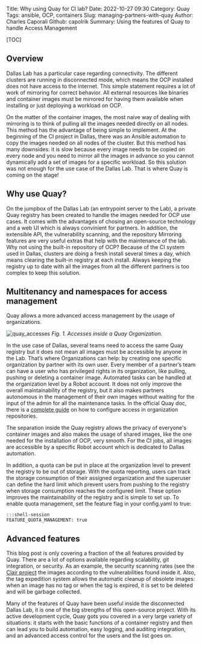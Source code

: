 Title: Why using Quay for CI lab?
Date: 2022-10-27 09:30
Category: Quay
Tags: ansible, OCP, containers
Slug: managing-partners-with-quay
Author: Charles Caporali
Github: capolrik
Summary: Using the features of Quay to handle Access Management

[TOC]

## Overview

Dallas Lab has a particular case regarding connectivity. The different clusters are running in disconnected mode, which means the OCP installed does not have access to the internet. This simple statement requires a lot of work of mirroring for correct behavior. All external resources like binaries and container images must be mirrored for having them available when installing or just deploying a workload on OCP.

On the matter of the container images, the most naive way of dealing with mirroring is to think of pulling all the images needed directly on all nodes. This method has the advantage of being simple to implement. At the beginning of the CI project in Dallas, there was an Ansible automation to copy the images needed on all nodes of the cluster. But this method has many downsides: it is slow because every image needs to be copied on every node and you need to mirror all the images in advance so you cannot dynamically add a set of images for a specific workload. So this solution was not enough for the use case of the Dallas Lab. That is where Quay is coming on the stage!

## Why use Quay?

On the jumpbox of the Dallas Lab (an entrypoint server to the Lab), a private Quay registry has been created to handle the images needed for OCP use cases. It comes with the advantages of chosing an open-source technology and a web UI which is always convinient for partners. In addition, the extensible API, the vulnerability scanning, and the repository Mirroring features are very useful extras that help with the maintenance of the lab.
Why not using the built-in repository of OCP? Because of the CI system used in Dallas, clusters are doing a fresh install several times a day, which means clearing the built-in registry at each install. Always keeping the registry up to date with all the images from all the different partners is too complex to keep this solution.

## Multitenancy and namespaces for access management

Quay allows a more advanced access management by the usage of organizations.

![quay_accesses]({static}/images/2022-10-27-managing-partners-with-quay/quay_accesses.png)
_Fig. 1. Accesses inside a Quay Organization._

In the use case of Dallas, several teams need to access the same Quay registry but it does not mean all images must be accessible by anyone in the Lab. That’s where Organizations can help: by creating one specific organization by partner with its own user. Every member of a partner’s team can have a user who has privileged rights in its organization, like pulling, pushing or deleting a container image. Automated tasks can be handled at the organization level by a Robot account. It does not only improve the overall maintainability of the registry, but it also makes partners autonomous in the management of their own images without waiting for the input of the admin for all the maintenance tasks. In the official Quay doc, there is a [complete guide](https://access.redhat.com/documentation/en-us/red_hat_quay/3.7/html/use_red_hat_quay/use-quay-manage-repo#allow-access-org-repo) on how to configure access in organization repositories.

The separation inside the Quay registry allows the privacy of everyone's container images and also makes the usage of shared images, like the one needed for the installation of OCP, very smooth. For the CI jobs, all images are accessible by a specific Robot account which is dedicated to Dallas automation.

In addition, a quota can be put in place at the organization level to prevent the registry to be out of storage. With the quota reporting, users can track the storage consumption of their assigned organization and the superuser can define the hard limit which prevent users from pushing to the registry when storage consumption reaches the configured limit.
These option improves the maintainability of the registry and is simple to set up. To enable quota management, set the feature flag in your config.yaml to true:

    :::shell-session
    FEATURE_QUOTA_MANAGEMENT: true

## Advanced features

This blog post is only covering a fraction of the all features provided by Quay. There are a lot of options available regarding scalability, git integration, or security. As an example, the security scanning rates (see the [Clair project](https://github.com/quay/clair) the images according to the vulnerabilities found inside it. Also, the tag expedition system allows the automatic cleanup of obsolete images: when an image has no tag or when the tag is expired, it is set to be deleted and will be garbage collected.

Many of the features of Quay have been useful inside the disconnected Dallas Lab, it is one of the big strengths of this open-source project. With its active development cycle, Quay gots you covered in a very large variety of situations: it starts with the basic functions of a container registry and then can lead you to build automation, easy logging, and auditing integration, and an advanced access control for the users and the list goes on.

